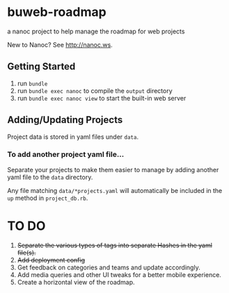 # buweb-roadmap
a nanoc project to help manage the roadmap for web projects

New to Nanoc?  See http://nanoc.ws.

## Getting Started
1. run `bundle`
2. run `bundle exec nanoc` to compile the `output` directory
3. run `bundle exec nanoc view` to start the built-in web server

## Adding/Updating Projects
Project data is stored in yaml files under `data`. 

### To add another project yaml file...
Separate your projects to make them easier to manage by adding another yaml file to the `data` directory.

Any file matching `data/*projects.yaml` will automatically be included in the `up` method in `project_db.rb`.

# TO DO
1. ~~Separate the various types of tags into separate Hashes in the yaml file(s).~~
2. ~~Add deployment config~~
3. Get feedback on categories and teams and update accordingly.
4. Add media queries and other UI tweaks for a better mobile experience.
5. Create a horizontal view of the roadmap.
